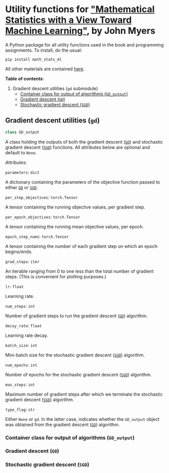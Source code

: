 # Utility functions for ["Mathematical Statistics with a View Toward Machine Learning"](https://mml.johnmyersmath.com/stats-book/index.html), by John Myers

A Python package for all utility functions used in the book and programming assignments. To install, do the usual:

```
pip install math_stats_ml
```

All other materials are contained [here](https://github.com/jmyers7/stats-book-materials).

**Table of contents**:

1. Gradient descent utilities (`gd` submodule)
    * [Container class for output of algorithms (`GD_output`)](#container-class-for-output-of-algorithms-gd_output)
    * [Gradient descent (`GD`)](#gradient-descent-gd)
    * [Stochastic gradient descent (`SGD`)](#stochastic-gradient-descent-sgd)

## Gradient descent utilities (`gd`)

```python 
class GD_output
```

A class holding the outputs of both the gradient descent ([`GD`](#gradient-descent-gd)) and stochastic gradient descent ([`SGD`](#stochastic-gradient-descent-sgd)) functions. All attributes below are optional and default to `None`.

*Attributes*:

`parameters`: `dict`

A dictionary containing the parameters of the objective function passed to either [`GD`](#gradient-descent-gd) or [`SGD`](#stochastic-gradient-descent-sgd).

`per_step_objectives`: `torch.Tensor`

A tensor containing the running objective values, per gradient step.

`per_epoch_objectives`: `torch.Tensor`

A tensor containing the running mean objective values, per epoch.

`epoch_step_nums`: `torch.Tensor`

A tensor containing the number of each gradient step on which an epoch begins/ends.

`grad_steps`: `iter`

An iterable ranging from $0$ to one less than the total number of gradient steps. (This is convenient for plotting purposes.)

`lr`: `float`

Learning rate.

`num_steps`: `int`

Number of gradient steps to run the gradient descent ([`GD`](#gradient-descent-gd)) algorithm.

`decay_rate`: `float`

Learning rate decay.

`batch_size`: `int`

Mini-batch size for the stochastic gradient descent ([`SGD`](#stochastic-gradient-descent-sgd)) algorithm.

`num_epochs`: `int`

Number of epochs for the stochastic gradient descent ([`SGD`](#stochastic-gradient-descent-sgd)) algorithm.

`max_steps`: `int`

Maximum number of gradient steps after which we terminate the stochastic gradient descent ([`SGD`](#stochastic-gradient-descent-sgd)) algorithm.

`type_flag`: `str`

Either `None` or `gd`. In the latter case, indicates whether the `GD_output` object was obtained from the gradient descent ([`GD`](#gradient-descent-gd)) algorithm.

### Container class for output of algorithms (`GD_output`)

### Gradient descent (`GD`)

### Stochastic gradient descent (`SGD`)